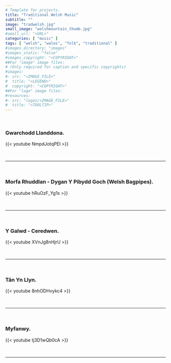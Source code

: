 ```yaml
---
# Template for projects.
title: "Traditional Welsh Music"
subtitle: ""
image: "tradwelsh.jpg"
small_image: "welshmountain_thumb.jpg"
#small_url: "<URL>"
categories: [ "music" ]
tags: [ "welsh", "wales", "folk", "traditional" ]
#images_directory; "images"
#images_static: "false"
#images_copyright: "<COPYRIGHT>"
##For "image" image files:
# (Only required for caption and specific copyrights)
#images:
#- src: "<IMAGE_FILE>"
#  title: "<LEGEND>"
#  copyright: "<COPYRIGHT>"
##For "logo" image files:
#resources:
#- src: "logos/<IMAGE_FILE>"
#  title: "<TOOLTIP>"
---
```


<br>

### Gwarchodd Llanddona.  

{{< youtube NmpdJotqPEI >}}  

<br>

---

<br>

### Morfa Rhuddlan - Dygan Y Pibydd Goch (Welsh Bagpipes).  

{{< youtube hRuOzF_Yg1s >}}  

<br>

---

<br>

### Y Galwd - Ceredwen.  

{{< youtube XVnJg8nHjrU >}}  

<br>

---

<br>

### Tân Yn Llyn.  

{{< youtube 8nhODHvykc4 >}}  

<br>

---

<br>

### Myfanwy.  

{{< youtube tj3D1wQb0cA >}}  

<br>

---

